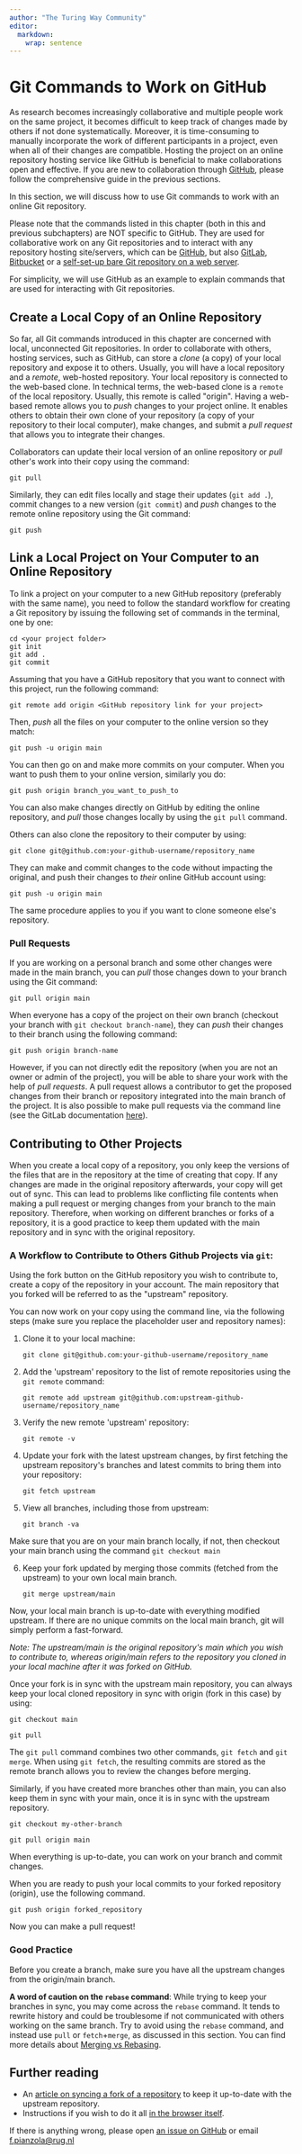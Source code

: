 ```yaml
---
author: "The Turing Way Community"
editor: 
  markdown: 
    wrap: sentence
---
```


<!-- #region -->
# Git Commands to Work on GitHub

As research becomes increasingly collaborative and multiple people work on the same project, it becomes difficult to keep track of changes made by others if not done systematically.
Moreover, it is time-consuming to manually incorporate the work of different participants in a project, even when all of their changes are compatible.
Hosting the project on an online repository hosting service like GitHub is beneficial to make collaborations open and effective.
If you are new to collaboration through [GitHub](https://github.com), please follow the comprehensive guide in the previous sections.

In this section, we will discuss how to use Git commands to work with an online Git repository.

Please note that the commands listed in this chapter (both in this and previous subchapters) are NOT specific to GitHub.
They are used for collaborative work on any Git repositories and to interact with any repository hosting site/servers, which can be [GitHub](https://github.com/), but also [GitLab](https://about.gitlab.com/), [Bitbucket](https://bitbucket.org/) or a [self-set-up bare Git repository on a web server](https://opensource.com/life/16/8/how-construct-your-own-git-server-part-6).

For simplicity, we will use GitHub as an example to explain commands that are used for interacting with Git repositories.

## Create a Local Copy of an Online Repository

So far, all Git commands introduced in this chapter are concerned with local, unconnected Git repositories.
In order to collaborate with others, hosting services, such as GitHub, can store a *clone* (a copy) of your local repository and expose it to others.
Usually, you will have a local repository and a *remote*, web-hosted repository.
Your local repository is connected to the web-based clone.
In technical terms, the web-based clone is a `remote` of the local repository.
Usually, this remote is called "origin".
Having a web-based remote allows you to *push* changes to your project online.
It enables others to obtain their own clone of your repository (a copy of your repository to their local computer), make changes, and submit a *pull request* that allows you to integrate their changes.

Collaborators can update their local version of an online repository or *pull* other's work into their copy using the command:

`git pull`

Similarly, they can edit files locally and stage their updates (`git add .`), commit changes to a new version (`git commit`) and *push* changes to the remote online repository using the Git command:

`git push`

## Link a Local Project on Your Computer to an Online Repository

To link a project on your computer to a new GitHub repository (preferably with the same name), you need to follow the standard workflow for creating a Git repository by issuing the following set of commands in the terminal, one by one:
```
cd <your project folder>
git init
git add .
git commit
```
Assuming that you have a GitHub repository that you want to connect with this project, run the following command:

`git remote add origin <GitHub repository link for your project>`

Then, *push* all the files on your computer to the online version so they match:

`git push -u origin main`

You can then go on and make more commits on your computer.
When you want to push them to your online version, similarly you do:

`git push origin branch_you_want_to_push_to`

You can also make changes directly on GitHub by editing the online repository, and *pull* those changes locally by using the `git pull` command.

Others can also clone the repository to their computer by using:

`git clone git@github.com:your-github-username/repository_name`

They can make and commit changes to the code without impacting the original, and push their changes to *their* online GitHub account using:

`git push -u origin main`

The same procedure applies to you if you want to clone someone else's repository.

### Pull Requests

If you are working on a personal branch and some other changes were made in the main branch, you can *pull* those changes down to your branch using the Git command:

`git pull origin main`

When everyone has a copy of the project on their own branch (checkout your branch with `git checkout branch-name`), they can *push* their changes to their branch using the following command:

`git push origin branch-name`

However, if you can not directly edit the repository (when you are not an owner or admin of the project), you will be able to share your work with the help of *pull requests*.
A pull request allows a contributor to get the proposed changes from their branch or repository integrated into the main branch of the project.
It is also possible to make pull requests via the command line (see the GitLab documentation [here](https://git-scm.com/docs/git-request-pull)).

## Contributing to Other Projects

When you create a local copy of a repository, you only keep the versions of the files that are in the repository at the time of creating that copy.
If any changes are made in the original repository afterwards, your copy will get out of sync.
This can lead to problems like conflicting file contents when making a pull request or merging changes from your branch to the main repository.
Therefore, when working on different branches or forks of a repository, it is a good practice to keep them updated with the main repository and in sync with the original repository.

### A Workflow to Contribute to Others Github Projects via `git`:

Using the fork button on the GitHub repository you wish to contribute to, create a copy of the repository in your account.
The main repository that you forked will be referred to as the "upstream" repository.

You can now work on your copy using the command line, via the following steps (make sure you replace the placeholder user and repository names):

1.  Clone it to your local machine:

    `git clone git@github.com:your-github-username/repository_name`


2.  Add the 'upstream' repository to the list of remote repositories using the `git remote` command:

    `git remote add upstream git@github.com:upstream-github-username/repository_name`


3.  Verify the new remote 'upstream' repository:

    `git remote -v`


4.  Update your fork with the latest upstream changes, by first fetching the upstream repository's branches and latest commits to bring them into your repository:

    `git fetch upstream`


5.  View all branches, including those from upstream:

    `git branch -va`

Make sure that you are on your main branch locally, if not, then checkout your main branch using the command `git checkout main`

6.  Keep your fork updated by merging those commits (fetched from the upstream) to your own local main branch.

    `git merge upstream/main`
    

Now, your local main branch is up-to-date with everything modified upstream.
If there are no unique commits on the local main branch, git will simply perform a fast-forward.

*Note: The upstream/main is the original repository's main which you wish to contribute to, whereas origin/main refers to the repository you cloned in your local machine after it was forked on GitHub.*

Once your fork is in sync with the upstream main repository, you can always keep your local cloned repository in sync with origin (fork in this case) by using:

`git checkout main`

`git pull`


The `git pull` command combines two other commands, `git fetch` and `git merge`.
When using `git fetch`, the resulting commits are stored as the remote branch allows you to review the changes before merging.

Similarly, if you have created more branches other than main, you can also keep them in sync with your main, once it is in sync with the upstream repository.

`git checkout my-other-branch`

`git pull origin main`


When everything is up-to-date, you can work on your branch and commit changes.

When you are ready to push your local commits to your forked repository (origin), use the following command.

`git push origin forked_repository`


Now you can make a pull request!


### Good Practice

Before you create a branch, make sure you have all the upstream changes from the origin/main branch.

**A word of caution on the `rebase` command**: While trying to keep your branches in sync, you may come across the `rebase` command.
It tends to rewrite history and could be troublesome if not communicated with others working on the same branch.
Try to avoid using the `rebase` command, and instead use `pull` or `fetch`+`merge`, as discussed in this section.
You can find more details about [Merging vs Rebasing](https://www.atlassian.com/git/tutorials/merging-vs-rebasing).

## Further reading

-   An [article on syncing a fork of a repository](https://help.github.com/en/articles/syncing-a-fork) to keep it up-to-date with the upstream repository.
-   Instructions if you wish to do it all [in the browser itself](https://github.com/KirstieJane/STEMMRoleModels/wiki/Syncing-your-fork-to-the-original-repository-via-the-browser).
<!-- #endregion -->

If there is anything wrong, please open [an issue on GitHub](https://github.com/GroningenDH/Cultural-Analytics-Open-Science-Guide/issues) or email f.pianzola@rug.nl
